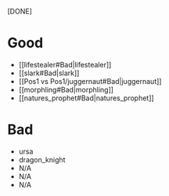 [DONE]
# Good
- [[lifestealer#Bad|lifestealer]]
- [[slark#Bad|slark]]
- [[Pos1 vs Pos1/juggernaut#Bad|juggernaut]]
- [[morphling#Bad|morphling]]
- [[natures_prophet#Bad|natures_prophet]]
# Bad
- ursa
- dragon_knight
- N/A
- N/A
- N/A
